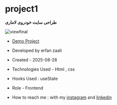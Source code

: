 # project1

**طراحی سایت خودروی لاماری**

![viewfinal](https://github.com/user-attachments/assets/13e4b5fa-6a61-4cf1-a6aa-1b5e62a4a8c0)

- [Demo Project](https://erfanzaali-dev.github.io/project1/)

- Developed by erfan zaali

- Created - 2025-08-28

- Technologies Used - Html , css

- Hooks Used : useState 

- Role - Frontend

- How to reach me : with my [instagram](https://www.instagram.com/erfanzaali.dev) and [linkedin](https://www.linkedin.com/in/erfan-zaali)
